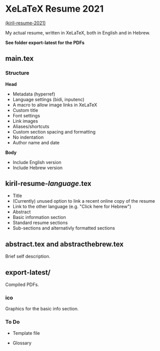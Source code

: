 # XeLaTeX Resume 2021

[(kiril-resume-2021)](https://github.com/kiril-u/kiril-resume-2021)

My actual resume, written in XeLaTeX, both in English and in Hebrew.

**See folder export-latest for the PDFs**

## main.tex

### Structure

**Head**

- Metadata (hyperref)
- Language settings (bidi, inputenc)
- A macro to allow image links in XeLaTeX
- Custom title
- Font settings
- Link images
- Aliases/shortcuts
- Custom section spacing and formatting
- No indentation
- Author name and date

**Body**

- Include English version
- Include Hebrew version

## kiril-resume-*language*.tex

- Title
- (Currently) unused option to link a recent online copy of the resume
- Link to the other language (e.g. "Click here for Hebrew")
- Abstract
- Basic information section
- Standard resume sections
- Sub-sections and alternativly formatted sections

## abstract.tex and abstracthebrew.tex

Brief self description.

## export-latest/

Compiled PDFs.

### ico

Graphics for the basic info section.

### To Do

- Template file

- Glossary

